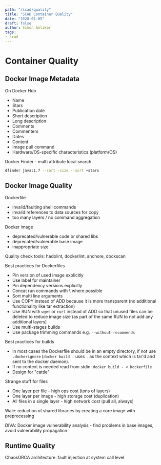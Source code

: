 ```yaml
---
path: "/scad/quality"
title: "SCAD Container Quality"
date: "2020-01-05"
draft: false
author: Simon Anliker
tags:
- scad
---
```


# Container Quality

## Docker Image Metadata

On Docker Hub

- Name
- Stars
- Publication date
- Short description
- Long description
- Comments
- Commenters
- Dates
- Content
- Image pull command
- Hardware/OS-specific characteristics (platform/OS)

Docker Finder - multi attribute local search

```sh
dfinder java:1.7 --sort -size --sort +stars
```

## Docker Image Quality

Dockerfile

- invalid/faulting shell commands
- invalid references to data sources for copy
- too many layers / no command aggregation

Docker image

- deprecated/vulnerable code or shared libs
- deprecated/vulnerable base image
- inappropriate size

Quality check tools: hadolint, dockerlint, anchore, dockscan

Best practices for Dockerfiles

- Pin version of used image explicitly
- Use label for maintainer
- Pin dependency versions explicitly
- Concat run commands with \ where possible
- Sort multi line arguments
- Use COPY instead of ADD because it is more transparent (no additional
  functionality like tar extraction)
- Use RUN with `wget` or `curl` instead of ADD so that unused files can be
  deleted to reduce image size (as part of the same RUN to not add any
  additional layers)
- Use multi-stages builds
- Use package trimming commands e.g. `--without-recommends`

Best practices for builds

- In most cases the Dockerfile should be in an empty directory, if not use
  `.dockerignore` (`docker build .` uses `.` as the context which is tar'd
  and sent to the docker daemon).
- If no context is needed read from stdin: `docker build - < Dockerfile`
- Design for "cattle"

Strange stuff for files

- One layer per file - high ops cost (tons of layers)
- One layer per image - high storage cost (duplication)
- All files in a single layer - high network cost (pull all, always)

Wale: reduction of shared libraries by creating a core image with preprocessing

DIVA: Docker image vulnerability analysis - find problems in base images, avoid
vulnerability propagation

## Runtime Quality

ChaosORCA architecture: fault injection at system call level
